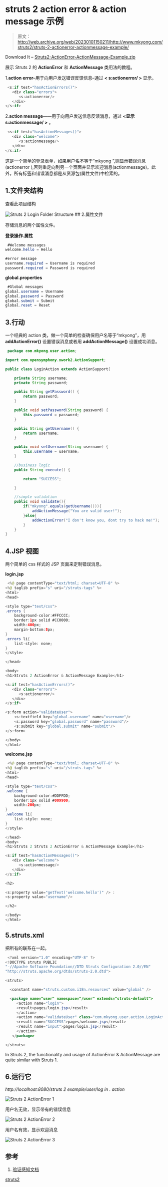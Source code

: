# struts 2 action error & action message 示例

> 原文：<http://web.archive.org/web/20230101150211/http://www.mkyong.com/struts2/struts-2-actionerror-actionmessage-example/>

Download It – [Struts2-ActionError-ActionMessage-Example.zip](http://web.archive.org/web/20190214231635/http://www.mkyong.com/wp-content/uploads/2010/06/Struts2-ActionError-ActionMessage-Example.zip)

展示 Struts 2 的 **ActionError** 和 **ActionMessage** 类用法的教程。

1.**action error**–用于向用户发送错误反馈信息–通过 **< s:actionerror/ >** 显示。

```java
 <s:if test="hasActionErrors()">
   <div class="errors">
      <s:actionerror/>
   </div>
</s:if> 
```

2.**action message**——用于向用户发送信息反馈消息，通过 **<显示 s:actionmessage/ >** 。

```java
 <s:if test="hasActionMessages()">
   <div class="welcome">
      <s:actionmessage/>
   </div>
</s:if> 
```

这是一个简单的登录表单，如果用户名不等于“mkyong ”,则显示错误消息(actionerror ),否则重定向到另一个页面并显示欢迎消息(actionmessage)。此外，所有标签和错误消息都是从资源包(属性文件)中检索的。

## 1.文件夹结构

查看此项目结构

![Struts 2 Login Folder Structure](img/0deffa510026924cbb6acbf2cb8790de.png "Struts2-login-form-folder-stucture") ## 2.属性文件

存储消息的两个属性文件。

**登录操作.属性**

```java
 #Welcome messages
welcome.hello = Hello

#error message
username.required = Username is required
password.required = Password is required 
```

**global.properties**

```java
 #Global messages
global.username = Username
global.password = Password
global.submit = Submit
global.reset = Reset 
```

 ## 3.行动

一个经典的 action 类，做一个简单的检查确保用户名等于“mkyong”，用 **addActionError()** 设置错误消息或者用 **addActionMessage()** 设置成功消息。

```java
 package com.mkyong.user.action;

import com.opensymphony.xwork2.ActionSupport;

public class LoginAction extends ActionSupport{

	private String username;
	private String password;

	public String getPassword() {
		return password;
	}

	public void setPassword(String password) {
		this.password = password;
	}

	public String getUsername() {
		return username;
	}

	public void setUsername(String username) {
		this.username = username;
	}

	//business logic
	public String execute() {

		return "SUCCESS";

	}

	//simple validation
	public void validate(){
		if("mkyong".equals(getUsername())){
			addActionMessage("You are valid user!");
		}else{
			addActionError("I don't know you, dont try to hack me!");
		}
	}
} 
```

## 4.JSP 视图

两个简单的 css 样式的 JSP 页面来定制错误消息。

**login.jsp**

```java
 <%@ page contentType="text/html; charset=UTF-8" %>
<%@ taglib prefix="s" uri="/struts-tags" %>
<html>
<head>

<style type="text/css">
.errors {
	background-color:#FFCCCC;
	border:1px solid #CC0000;
	width:400px;
	margin-bottom:8px;
}
.errors li{ 
	list-style: none; 
}
</style>

</head>

<body>
<h1>Struts 2 ActionError & ActionMessage Example</h1>

<s:if test="hasActionErrors()">
   <div class="errors">
      <s:actionerror/>
   </div>
</s:if>

<s:form action="validateUser">
	<s:textfield key="global.username" name="username"/>
	<s:password key="global.password" name="password"/>
	<s:submit key="global.submit" name="submit"/>
</s:form>

</body>
</html> 
```

**welcome.jsp**

```java
 <%@ page contentType="text/html; charset=UTF-8" %>
<%@ taglib prefix="s" uri="/struts-tags" %>
<html>
<head>

<style type="text/css">
.welcome {
	background-color:#DDFFDD;
	border:1px solid #009900;
	width:200px;
}
.welcome li{ 
	list-style: none; 
}
</style>

</head>
<body>
<h1>Struts 2 Struts 2 ActionError & ActionMessage Example</h1>

<s:if test="hasActionMessages()">
   <div class="welcome">
      <s:actionmessage/>
   </div>
</s:if>

<h2>

<s:property value="getText('welcome.hello')" /> : 
<s:property value="username"/>

</h2>

</body>
</html> 
```

## 5.struts.xml

把所有的联系在一起。

```java
 <?xml version="1.0" encoding="UTF-8" ?>
<!DOCTYPE struts PUBLIC
"-//Apache Software Foundation//DTD Struts Configuration 2.0//EN"
"http://struts.apache.org/dtds/struts-2.0.dtd">

<struts>

  <constant name="struts.custom.i18n.resources" value="global" />

  <package name="user" namespace="/user" extends="struts-default">
     <action name="login">
	 <result>pages/login.jsp</result>
     </action>
     <action name="validateUser" class="com.mkyong.user.action.LoginAction">
	 <result name="SUCCESS">pages/welcome.jsp</result>
	 <result name="input">pages/login.jsp</result>
     </action>
   </package>

</struts> 
```

In Struts 2, the functionality and usage of ActionError & ActionMessage are quite similar with Struts 1.

## 6.运行它

*http://localhost:8080/struts 2 example/user/log in . action*

![Struts 2 ActionError 1](img/d702ff893c16e12537d21647a2ae9d12.png "struts2-actionerror-screen1")

用户名无效，显示带有的错误信息

![Struts 2 ActionError 2](img/da84320643fda0a621e07a1a25f9e74e.png "struts2-actionerror-screen2")

用户名有效，显示欢迎消息

![Struts 2 ActionError 3](img/f0bf83817e359b380cb826c4ab6f561a.png "struts2-actionerror-screen3")

## 参考

1.  [验证感知文档](http://web.archive.org/web/20190214231635/http://struts.apache.org/2.0.11.2/struts2-core/apidocs/com/opensymphony/xwork2/ValidationAware.html)

[struts2](http://web.archive.org/web/20190214231635/http://www.mkyong.com/tag/struts2/)







